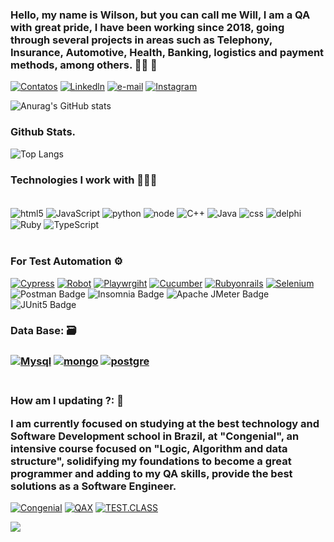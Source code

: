 <h3>Hello, my name is Wilson, but you can call me Will, I am a QA with great pride, I have been working since 2018, going through several projects in areas such as Telephony, Insurance, Automotive, Health, Banking, logistics and payment methods, among others.  🤘🏽 🎸</h3>

[![Contatos](https://img.shields.io/badge/WhatsApp-25D366?style=for-the-badge&logo=whatsapp&logoColor=white)](https://wa.me/5511940398649)
[![Linkedln](https://img.shields.io/badge/LinkedIn-0077B5?style=for-the-badge&logo=linkedin&logoColor=white)](https://www.linkedin.com/in/wilson-a-silva-a1b4ba60/)
[![e-mail](https://img.shields.io/badge/Microsoft_Outlook-0078D4?style=for-the-badge&logo=microsoft-outlook&logoColor=white)](mailto:wasyottatech@outlook.com)
[![Instagram](https://img.shields.io/badge/Instagram-E4405F?style=for-the-badge&logo=instagram&logoColor=white)](https://www.instagram.com/will___alves/?next=%2F)

![Anurag's GitHub stats](https://github-readme-stats.vercel.app/api?username=wasyotta&show_icons=true&theme=dracula)

<h3>Github Stats.</h3>

![Top Langs](https://github-readme-stats.vercel.app/api/top-langs/?username=wasyotta&layout=compact)

<h3>Technologies I work with 👨🏾‍💻</h3>

<div style="display: inline_block"><br/>
    <img align="center" alt="html5" src="https://img.shields.io/badge/HTML-239120?style=for-the-badge&logo=html5&logoColor=white"/>
    <img align="center" alt="JavaScript" src="https://img.shields.io/badge/JavaScript-F7DF1E?style=for-the-badge&logo=javascript&logoColor=black" />
    <img align="center" alt="python" src="https://img.shields.io/badge/Python-3776AB?style=for-the-badge&logo=python&logoColor=white" />
    <img align="center" alt="node" src="https://img.shields.io/badge/Node.js-43853D?style=for-the-badge&logo=node.js&logoColor=white" />
    <img align="center" alt="C++" src="https://img.shields.io/badge/C%2B%2B-00599C?style=for-the-badge&logo=c%2B%2B&logoColor=white" />
    <img align="center" alt="Java" src="https://img.shields.io/badge/Java-ED8B00?style=for-the-badge&logo=openjdk&logoColor=white" />
    <img align="center" alt="css" src="https://img.shields.io/badge/CSS3-1572B6?style=for-the-badge&logo=css3&logoColor=white" />
    <img align="center" alt="delphi" src="https://img.shields.io/badge/Delphi_RAD_Studio-B22222?style=for-the-badge&logo=delphi&logoColor=white" />
    <img align="center" alt="Ruby" src="https://img.shields.io/badge/Ruby-CC342D?style=for-the-badge&logo=ruby&logoColor=white" />
    <img align="center" alt="TypeScript" src="https://img.shields.io/badge/TypeScript-007ACC?style=for-the-badge&logo=typescript&logoColor=white" />
    
</div>
</br>

<h3> For Test Automation  ⚙️ </h3>

[![Cypress](https://img.shields.io/badge/Cypress-17202C?style=for-the-badge&logo=cypress&logoColor=white)](https://www.cypress.io/)
[![Robot](https://img.shields.io/badge/Robot%20Framework-000000?style=for-the-badge&logo=robot-framework&logoColor=white)](https://robotframework.org/)
[![Playwrgiht](https://img.shields.io/badge/Playwright-45ba4b?style=for-the-badge&logo=Playwright&logoColor=whit)](https://playwright.dev/)
[![Cucumber](https://img.shields.io/badge/Cucumber-43B02A?style=for-the-badge&logo=cucumber&logoColor=white)](https://cucumber.io/)
[![Rubyonrails](https://img.shields.io/badge/Ruby_on_Rails-CC0000?style=for-the-badge&logo=ruby-on-rails&logoColor=white)](https://rubyonrails.org/)
[![Selenium](https://img.shields.io/badge/Selenium-43B02A?style=for-the-badge&logo=Selenium&logoColor=white)](https://www.selenium.dev/)
![Postman Badge](https://img.shields.io/badge/Postman-FF6C37?logo=postman&logoColor=fff&style=flat-square)
![Insomnia Badge](https://img.shields.io/badge/Insomnia-4000BF?logo=insomnia&logoColor=fff&style=flat-square)
![Apache JMeter Badge](https://img.shields.io/badge/Apache%20JMeter-D22128?logo=apachejmeter&logoColor=fff&style=flat-square)
![JUnit5 Badge](https://img.shields.io/badge/JUnit5-25A162?logo=junit5&logoColor=fff&style=flat-square)


<h3>Data Base:  🗃️<h3>
    
[![Mysql](https://img.shields.io/badge/MySQL-00000F?style=for-the-badge&logo=mysql&logoColor=white)]()
[![mongo](https://img.shields.io/badge/MongoDB-4EA94B?style=for-the-badge&logo=mongodb&logoColor=white)]()
[![postgre](https://img.shields.io/badge/PostgreSQL-316192?style=for-the-badge&logo=postgresql&logoColor=white)]()


<h3>

<br>How am I updating ?: 🧠 </br>

I am currently focused on studying at the best technology and Software Development school in Brazil, at "Congenial", an intensive course focused on "Logic, Algorithm and data structure", solidifying my foundations to become a great programmer and adding to my QA skills, provide the best solutions as a Software Engineer.

</h3>

[![Congenial](https://media.licdn.com/dms/image/C4D0BAQFVppZsp9nXPA/company-logo_200_200/0/1675512079738/congenial_logo?e=2147483647&v=beta&t=iktOOFbJ75MOJeHGjpBKahDdfaXsZsNeXav0o89zySI)](https://congenial.com.br/)
[![QAX](https://media.licdn.com/dms/image/D4D0BAQEtZtx3Ehy0hQ/company-logo_200_200/0/1706954761462/qaxperience_logo?e=2147483647&v=beta&t=e0fkMED4i_2OdqeDWf-2qHvMAK7AuDcNetftKReiSPc)](https://qax.com.br/pt)
[![TEST.CLASS](https://hotmart.s3.amazonaws.com/product_pictures/418dd867-478d-469e-970f-07da8565f389/Logotestclass1.png)](https://hotmart.com/pt-br/marketplace/produtos/test-class/K81623089H)


![](https://komarev.com/ghpvc/?username=wasyotta&color=green)
